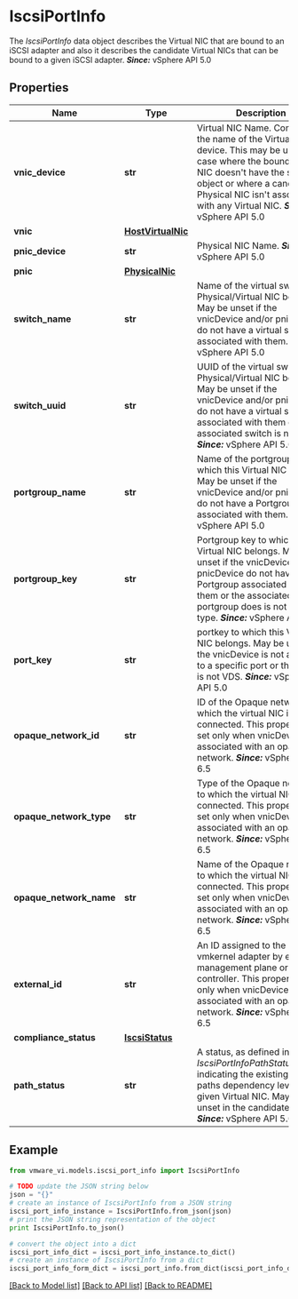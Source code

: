 # IscsiPortInfo

The *IscsiPortInfo* data object describes the Virtual NIC that are bound to an iSCSI adapter and also it describes the candidate Virtual NICs that can be bound to a given iSCSI adapter.  ***Since:*** vSphere API 5.0 

## Properties
Name | Type | Description | Notes
------------ | ------------- | ------------- | -------------
**vnic_device** | **str** | Virtual NIC Name.  Contains the name of the Virtual NIC device. This may be unset in case where the bound Virtual NIC doesn&#39;t have the system object or where a candidate Physical NIC isn&#39;t associated with any Virtual NIC.  ***Since:*** vSphere API 5.0  | [optional] 
**vnic** | [**HostVirtualNic**](HostVirtualNic.md) |  | [optional] 
**pnic_device** | **str** | Physical NIC Name.  ***Since:*** vSphere API 5.0  | [optional] 
**pnic** | [**PhysicalNic**](PhysicalNic.md) |  | [optional] 
**switch_name** | **str** | Name of the virtual switch this Physical/Virtual NIC belongs.  May be unset if the vnicDevice and/or pnicDevice do not have a virtual switch associated with them.  ***Since:*** vSphere API 5.0  | [optional] 
**switch_uuid** | **str** | UUID of the virtual switch this Physical/Virtual NIC belongs.  May be unset if the vnicDevice and/or pnicDevice do not have a virtual switch associated with them or the associated switch is not VDS.  ***Since:*** vSphere API 5.0  | [optional] 
**portgroup_name** | **str** | Name of the portgroup to which this Virtual NIC belongs.  May be unset if the vnicDevice and/or pnicDevice do not have a Portgroup associated with them.  ***Since:*** vSphere API 5.0  | [optional] 
**portgroup_key** | **str** | Portgroup key to which this Virtual NIC belongs.  May be unset if the vnicDevice and/or pnicDevice do not have a Portgroup associated with them or the associated portgroup does is not of VDS type.  ***Since:*** vSphere API 5.0  | [optional] 
**port_key** | **str** | portkey to which this Virtual NIC belongs.  May be unset if the vnicDevice is not assigned to a specific port or the switch is not VDS.  ***Since:*** vSphere API 5.0  | [optional] 
**opaque_network_id** | **str** | ID of the Opaque network to which the virtual NIC is connected.  This property is set only when vnicDevice is associated with an opaque network.  ***Since:*** vSphere API 6.5  | [optional] 
**opaque_network_type** | **str** | Type of the Opaque network to which the virtual NIC is connected.  This property is set only when vnicDevice is associated with an opaque network.  ***Since:*** vSphere API 6.5  | [optional] 
**opaque_network_name** | **str** | Name of the Opaque network to which the virtual NIC is connected.  This property is set only when vnicDevice is associated with an opaque network.  ***Since:*** vSphere API 6.5  | [optional] 
**external_id** | **str** | An ID assigned to the vmkernel adapter by external management plane or controller.  This property is set only when vnicDevice is associated with an opaque network.  ***Since:*** vSphere API 6.5  | [optional] 
**compliance_status** | [**IscsiStatus**](IscsiStatus.md) |  | [optional] 
**path_status** | **str** | A status, as defined in *IscsiPortInfoPathStatus_enum*, indicating the existing storage paths dependency level on a given Virtual NIC.  May be unset in the candidate NIC list.  ***Since:*** vSphere API 5.0  | [optional] 

## Example

```python
from vmware_vi.models.iscsi_port_info import IscsiPortInfo

# TODO update the JSON string below
json = "{}"
# create an instance of IscsiPortInfo from a JSON string
iscsi_port_info_instance = IscsiPortInfo.from_json(json)
# print the JSON string representation of the object
print IscsiPortInfo.to_json()

# convert the object into a dict
iscsi_port_info_dict = iscsi_port_info_instance.to_dict()
# create an instance of IscsiPortInfo from a dict
iscsi_port_info_form_dict = iscsi_port_info.from_dict(iscsi_port_info_dict)
```
[[Back to Model list]](../README.md#documentation-for-models) [[Back to API list]](../README.md#documentation-for-api-endpoints) [[Back to README]](../README.md)


